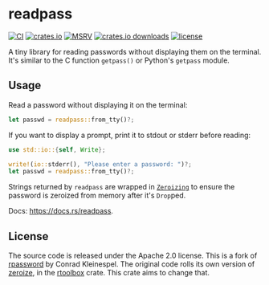# readpass

[![CI](https://img.shields.io/github/actions/workflow/status/acuteenvy/readpass/ci.yml?label=CI&logo=github&style=flat-square)](https://github.com/acuteenvy/readpass/actions/workflows/ci.yml)
[![crates.io](https://img.shields.io/crates/v/readpass?logo=rust&style=flat-square)](https://crates.io/crates/readpass)
[![MSRV](https://img.shields.io/crates/msrv/readpass?logo=rust&style=flat-square)](https://crates.io/crates/readpass)
[![crates.io downloads](https://img.shields.io/crates/d/readpass?logo=rust&style=flat-square)](https://crates.io/crates/readpass)
[![license](https://img.shields.io/github/license/acuteenvy/readpass?style=flat-square)](/LICENSE-APACHE)

A tiny library for reading passwords without displaying them on the terminal.
It's similar to the C function `getpass()` or Python's `getpass` module.

## Usage

Read a password without displaying it on the terminal:

```rust
let passwd = readpass::from_tty()?;
```

If you want to display a prompt, print it to stdout or stderr before reading:

```rust
use std::io::{self, Write};

write!(io::stderr(), "Please enter a password: ")?;
let passwd = readpass::from_tty()?;
```

Strings returned by `readpass` are wrapped in [`Zeroizing`](https://docs.rs/zeroize/latest/zeroize/struct.Zeroizing.html)
to ensure the password is zeroized from memory after it's `Drop`ped.

Docs: <https://docs.rs/readpass>.

## License

The source code is released under the Apache 2.0 license.
This is a fork of [rpassword](https://github.com/conradkleinespel/rpassword) by Conrad Kleinespel.
The original code rolls its own version of [zeroize](https://github.com/RustCrypto/utils/tree/master/zeroize),
in the [rtoolbox](https://docs.rs/rtoolbox/0.0.2/rtoolbox/safe_string/struct.SafeString.html) crate.
This crate aims to change that.
